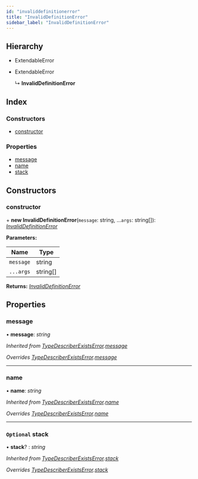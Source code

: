 ```yaml
---
id: "invaliddefinitionerror"
title: "InvalidDefinitionError"
sidebar_label: "InvalidDefinitionError"
---
```


## Hierarchy

* ExtendableError

* ExtendableError

  ↳ **InvalidDefinitionError**

## Index

### Constructors

* [constructor](invaliddefinitionerror.md#constructor)

### Properties

* [message](invaliddefinitionerror.md#message)
* [name](invaliddefinitionerror.md#name)
* [stack](invaliddefinitionerror.md#optional-stack)

## Constructors

###  constructor

\+ **new InvalidDefinitionError**(`message`: string, ...`args`: string[]): *[InvalidDefinitionError](invaliddefinitionerror.md)*

**Parameters:**

Name | Type |
------ | ------ |
`message` | string |
`...args` | string[] |

**Returns:** *[InvalidDefinitionError](invaliddefinitionerror.md)*

## Properties

###  message

• **message**: *string*

*Inherited from [TypeDescriberExistsError](typedescriberexistserror.md).[message](typedescriberexistserror.md#message)*

*Overrides [TypeDescriberExistsError](typedescriberexistserror.md).[message](typedescriberexistserror.md#message)*

___

###  name

• **name**: *string*

*Inherited from [TypeDescriberExistsError](typedescriberexistserror.md).[name](typedescriberexistserror.md#name)*

*Overrides [TypeDescriberExistsError](typedescriberexistserror.md).[name](typedescriberexistserror.md#name)*

___

### `Optional` stack

• **stack**? : *string*

*Inherited from [TypeDescriberExistsError](typedescriberexistserror.md).[stack](typedescriberexistserror.md#optional-stack)*

*Overrides [TypeDescriberExistsError](typedescriberexistserror.md).[stack](typedescriberexistserror.md#optional-stack)*
